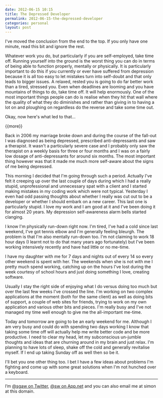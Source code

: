 ```yaml
---
date: 2012-06-15 10:15
title: The Depressed Developer
permalink: 2012-06-15-the-depressed-developer
categories: personal
layout: post
---
```


I've moved the conclusion from the end to the top. If you only have one minute, read this bit and ignore the rest.

Whatever work you do, but particularly if you are self-employed, take time off. Running yourself into the ground is the worst thing you can do in terms of being able to function properly, mentally or physically. It is particularly important to do this if you currently or ever have suffered from depression because it is all too easy to let mistakes turn into self-doubt and that only leads to bigger issues. A relaxed, rested you is going to do far better work than a tired, stressed you. Even when deadlines are looming and you have mountains of things to do, take time off. It will help enormously. One of the most important things people can do is realise when they hit that wall where the quality of what they do diminishes and rather than giving in to having a lot on and ploughing on regardless do the reverse and take some time out.

Okay, now here's what led to that...

{{more}}

Back in 2006 my marriage broke down and during the course of the fall-out I was diagnosed as being depressed, prescribed anti-depressants and saw a therapist. It wasn't a particularly severe case and I probably only saw the therapist on a weekly basis for three or four months and I was on a fairly low dosage of anti-depressants for around six months. The most important thing however was that it made me much more self-aware about the signs of me being depressed.

This morning I decided that I'm going through such a period. Actually I've felt it creeping up over the last couple of days during which I had a really stupid, unprofessional and unnecessary spat with a client and I started making mistakes in my coding work which were not typical. Yesterday I even had odd passing thoughts about whether I really was cut out to be a developer or whether I should embark on a new career. This last one is particularly stupid. I love my work and I am good at it and I've been doing it for almost 20 years. My depression self-awareness alarm bells started clanging.

I know I'm physically run-down right now. I'm tired, I've had a cold since last weekend, I've got tennis elbow and I'm generally feeling bleurgh. The problem is that I'm also mentally run-down too. I'm not claiming to work 18 hour days (I learnt not to do that many years ago fortunately) but I've been working intensively recently and have had little or no me-time.

I have my daughter with me for 7 days and nights out of every 14 so every other weekend is spent with her. The weekends when she is not with me I pretty much spend working, catching up on the hours I've lost during the week courtesy of school hours and just doing something I love, creating software.

Usually I stay the right side of enjoying what I do versus doing too much but over the last few weeks I've crossed the line. I'm working on two complex applications at the moment (both for the same client) as well as doing bits of support, a couple of web sites for friends, trying to work on my own application and various other bits and pieces. I'm really busy and I've not managed my time well enough to give me the all-important me-time.

Today and tomorrow are going to be an early weekend for me. Although I am very busy and could do with spending two days working I know that taking some time off will actually help me write better code and be more productive. I need to clear my head, let my subconscious un-jumble thoughts and ideas that are churning around in my brain and just relax. I'm planning to have lots of sleep, shake off the cold and generally revitalise myself. If I end up taking Sunday off as well then so be it.

I'll bet you one other thing too. I bet I have a few ideas about problems I'm fighting and come up with some great solutions when I'm not hunched over a keyboard.

---

I’m [@sgaw on Twitter](http://twitter.com/sgaw), [@sw on App.net](https://alpha.app.net/sw) and you can also email me at simon at this domain.